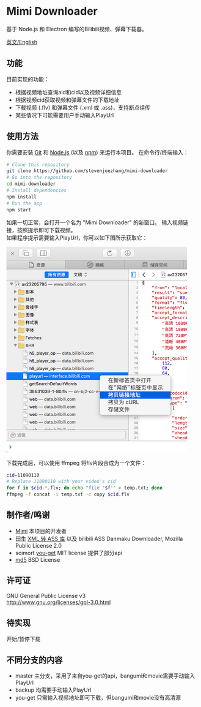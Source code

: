# Mimi Downloader

基于 Node.js 和 Electron 编写的Bilibili视频、弹幕下载器。

[英文/English](README.EN.md)

## 功能
目前实现的功能：

- 根据视频地址查询aid和cid以及视频详细信息
- 根据视频cid获取视频和弹幕文件的下载地址
- 下载视频 (.flv) 和弹幕文件 (.xml 或 .ass)，支持断点续传
- 某些情况下可能需要用户手动输入PlayUrl

## 使用方法
你需要安装 [Git](https://git-scm.com) 和 [Node.js](https://nodejs.org/en/download/) (以及 [npm](http://npmjs.com)) 来运行本项目。 在命令行/终端输入：
```bash
# Clone this repository
git clone https://github.com/stevenjoezhang/mimi-downloader
# Go into the repository
cd mimi-downloader
# Install dependencies
npm install
# Run the app
npm start
```
如果一切正常，会打开一个名为 "Mimi Downloader" 的新窗口。 输入视频链接，按照提示即可下载视频。  
如果程序提示需要输入PlayUrl，你可以如下图所示获取它：

![demo-video](help.png)

下载完成后，可以使用 ffmpeg 将flv片段合成为一个文件：
```bash
cid=11090110
# Replace 11090110 with your video's cid
for f in $cid-*.flv; do echo "file '$f'" > temp.txt; done
ffmpeg -f concat -i temp.txt -c copy $cid.flv
```

## 制作者/鸣谢
* [Mimi](http://zsq.im) 本项目的开发者
* 田生 [XML 转 ASS 库](https://github.com/tiansh/us-danmaku) 以及 bilibili ASS Danmaku Downloader, Mozilla Public License 2.0
* soimort [you-get](https://github.com/soimort/you-get) MIT license 提供了部分api
* [md5](http://pajhome.org.uk/crypt/md5) BSD License

## 许可证
GNU General Public License v3  
http://www.gnu.org/licenses/gpl-3.0.html

## 待实现
开始/暂停下载

## 不同分支的内容
- master 主分支，采用了来自you-get的api，bangumi和movie需要手动输入PlayUrl
- backup 均需要手动输入PlayUrl
- you-get 只需输入视频地址即可下载，但bangumi和movie没有高清源
